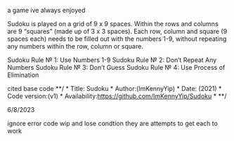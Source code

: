 a game ive always enjoyed 

Sudoku is played on a grid of 9 x 9 spaces. Within the rows and columns are 9 “squares” (made up of 3 x 3 spaces). Each row, column and square (9 spaces each) needs to be filled out with the numbers 1-9, without repeating any numbers within the row, column or square. 

Sudoku Rule № 1: Use Numbers 1-9
Sudoku Rule № 2: Don’t Repeat Any Numbers
Sudoku Rule № 3: Don’t Guess
Sudoku Rule № 4: Use Process of Elimination


cited base code
**/ * Title: Sudoku * Author:(ImKennyYip) * Date: (2021) * Code version:(v1) * Availability:https://github.com/ImKennyYip/Sudoku * **/

6/8/2023

ignore error code wip and lose condtion they are attempts to get each to work 
